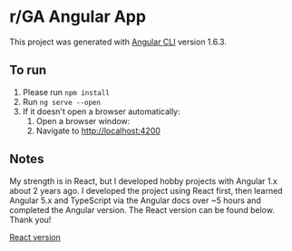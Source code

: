 # r/GA Angular App

This project was generated with [Angular CLI](https://github.com/angular/angular-cli) version 1.6.3.

## To run
1. Please run `npm install`
2. Run `ng serve --open`
3. If it doesn't open a browser automatically:
    1. Open a browser window:
    2. Navigate to [http://localhost:4200](http://localhost:4200)

## Notes
My strength is in React, but I developed hobby projects with Angular 1.x about 2 years ago. I developed the project using React first, then learned Angular 5.x and TypeScript via the Angular docs over ~5 hours and completed the Angular version. The React version can be found below. Thank you!

[React version](https://github.com/drinkingChai/rga-react-app)
